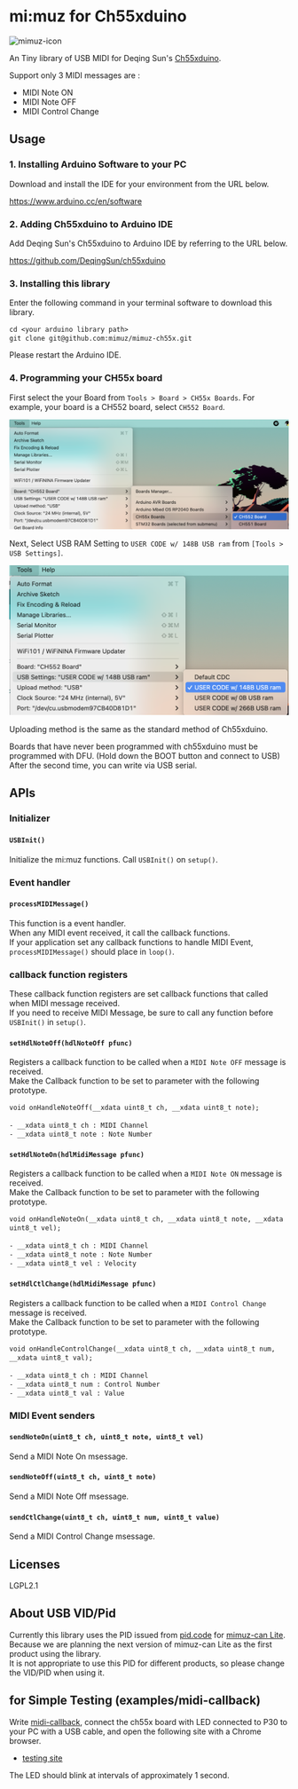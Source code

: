# mi:muz for Ch55xduino

![mimuz-icon](https://mimuz.github.io/common/icon/png/mimuz-project.png)

An Tiny library of USB MIDI for Deqing Sun's [Ch55xduino](https://github.com/DeqingSun/ch55xduino).

Support only 3 MIDI messages are :

- MIDI Note ON
- MIDI Note OFF
- MIDI Control Change

## Usage

### 1. Installing Arduino Software to your PC

Download and install the IDE for your environment from the URL below.

https://www.arduino.cc/en/software

### 2. Adding Ch55xduino to Arduino IDE

Add Deqing Sun's Ch55xduino to Arduino IDE by referring to the URL below.

https://github.com/DeqingSun/ch55xduino

### 3. Installing this library

Enter the following command in your terminal software to download this library.

```
cd <your arduino library path>
git clone git@github.com:mimuz/mimuz-ch55x.git
```

Please restart the Arduino IDE.

### 4. Programming your CH55x board

First select the your Board from `Tools > Board > CH55x Boards`.
For example, your board is a CH552 board, select `CH552 Board`.

![select board](./docs/select-board.png)

Next, Select USB RAM Setting to `USER CODE w/ 148B USB ram` from `[Tools > USB Settings]`.

![select ram setting](./docs/select-ram.png)

Uploading method is the same as the standard method of Ch55xduino.

Boards that have never been programmed with ch55xduino must be programmed with DFU. (Hold down the BOOT button and connect to USB)
After the second time, you can write via USB serial.

## APIs

### Initializer

#### `USBInit()`

Initialize the mi:muz functions. Call `USBInit()` on `setup()`.

### Event handler

#### `processMIDIMessage()`

This function is a event handler.    
When any MIDI event received, it call the callback functions.    
If your application set any callback functions to handle MIDI Event, `processMIDIMessage()` should place in `loop()`.    

### callback function registers

These callback function registers are set callback functions that called when MIDI message received.    
If you need to receive MIDI Message, be sure to call any function before `USBInit()` in `setup()`.    

#### `setHdlNoteOff(hdlNoteOff pfunc)`

Registers a callback function to be called when a `MIDI Note OFF` message is received.    
Make the Callback function to be set to parameter with the following prototype.

```
void onHandleNoteOff(__xdata uint8_t ch, __xdata uint8_t note);

- __xdata uint8_t ch : MIDI Channel
- __xdata uint8_t note : Note Number
```

#### `setHdlNoteOn(hdlMidiMessage pfunc)`

Registers a callback function to be called when a `MIDI Note ON` message is received.    
Make the Callback function to be set to parameter with the following prototype.

```
void onHandleNoteOn(__xdata uint8_t ch, __xdata uint8_t note, __xdata uint8_t vel);

- __xdata uint8_t ch : MIDI Channel
- __xdata uint8_t note : Note Number
- __xdata uint8_t vel : Velocity

```

#### `setHdlCtlChange(hdlMidiMessage pfunc)`

Registers a callback function to be called when a `MIDI Control Change` message is received.    
Make the Callback function to be set to parameter with the following prototype.

```
void onHandleControlChange(__xdata uint8_t ch, __xdata uint8_t num, __xdata uint8_t val);

- __xdata uint8_t ch : MIDI Channel
- __xdata uint8_t num : Control Number
- __xdata uint8_t val : Value

```

### MIDI Event senders

#### `sendNoteOn(uint8_t ch, uint8_t note, uint8_t vel)`

Send a MIDI Note On msessage.

#### `sendNoteOff(uint8_t ch, uint8_t note)`

Send a MIDI Note Off msessage.

#### `sendCtlChange(uint8_t ch, uint8_t num, uint8_t value)`

Send a MIDI Control Change msessage.

## Licenses

LGPL2.1

## About USB VID/Pid

Currently this library uses the PID issued from [pid.code](https://pid.codes) for [mimuz-can Lite](https://pid.codes/1209/DF02/). Because we are planning the next version of mimuz-can Lite as the first product using the library.    
It is not appropriate to use this PID for different products, so please change the VID/PID when using it.    

## for Simple Testing (examples/midi-callback)

Write [midi-callback](./examples/midi-callback), connect the ch55x board with LED connected to P30 to your PC with a USB cable, and open the following site with a Chrome browser.

- [testing site](https://mimuz.github.io/mimuz-ch55x/)    

The LED should blink at intervals of approximately 1 second.

